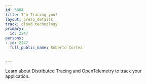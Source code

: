 ---
id: 6884
title: I'm Tracing you!
layout: preso_details
track: cloud technology
primary:
  id: 2247
persons:
- id: 2247
  full_public_name: Roberto Cortez

---
Learn about Distributed Tracing and OpenTelemetry to track your application.